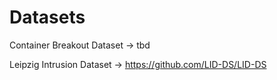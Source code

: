 # Datasets

Container Breakout Dataset -> tbd

Leipzig Intrusion Dataset  -> https://github.com/LID-DS/LID-DS
